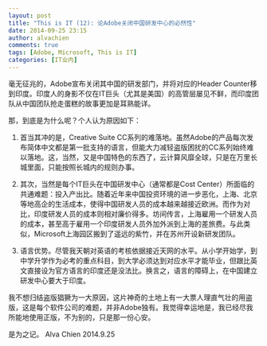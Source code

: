```yaml
---
layout: post
title: "This is IT (12): 论Adobe关闭中国研发中心的必然性" 
date: 2014-09-25 23:15
author: alvachien
comments: true
tags: [Adobe, Microsoft, This is IT]
categories: [IT业内]
---
```

毫无征兆的，Adobe宣布关闭其中国的研发部门，并将对应的Header Counter移到印度。印度人的身影不仅在IT巨头（尤其是美国）的高管层屡见不鲜，而印度团队从中国团队抢走蛋糕的故事更加是耳熟能详。

那，到底是为什么呢？个人认为原因如下：

1. 首当其冲的是，Creative Suite CC系列的难落地。虽然Adobe的产品每次发布简体中文都是第一批支持的语言，但能大力减轻盗版困扰的CC系列始终难以落地。这，当然，又是中国特色的东西了，云计算风靡全球，只是在万里长城里面，只能按照长城内的规则办事。

2. 其次，当然是每个IT巨头在中国研发中心（通常都是Cost Center）所面临的共通难题：投入产出比。随着近年来中国投资环境的进一步恶化，上海、北京等地高企的生活成本，使得中国研发人员的成本越来越接近欧洲。而作为对比，印度研发人员的成本则相对廉价得多。坊间传言，上海雇用一个研发人员的成本，甚至高于雇用一个印度研发人员外加外派到上海的差旅费。与此类似，Microsoft上海园区搬到了遥远的紫竹，并在苏州开设新研发团队。

3. 语言优势。尽管我天朝对英语的考核依据接近天网的水平。从小学开始学，到中学升学作为必考的重点科目，到大学必须达到对应水平才能毕业，但跟比英文直接设为官方语言的印度还是没法比。换言之，语言的障碍上，在中国建立研发中心要大于印度。

我不想归结盗版猖獗为一大原因，这片神奇的土地上有一大票人理直气壮的用盗版，这是每个软件公司的难题，并非Adobe独有。我觉得幸运地是，我已经尽我所能地使用正版，不为别的，只是那一份心安。

是为之记。
Alva Chien
2014.9.25

